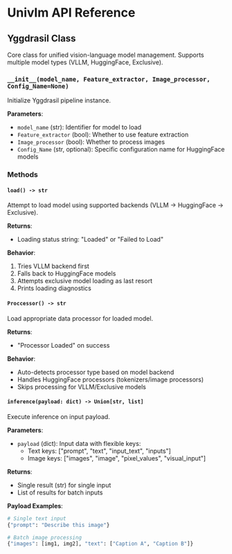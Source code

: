 # Univlm API Reference

## Yggdrasil Class

Core class for unified vision-language model management. Supports multiple model types (VLLM, HuggingFace, Exclusive).

### `__init__(model_name, Feature_extractor, Image_processor, Config_Name=None)`

Initialize Yggdrasil pipeline instance.

**Parameters**:
- `model_name` (str): Identifier for model to load
- `Feature_extractor` (bool): Whether to use feature extraction
- `Image_processor` (bool): Whether to process images
- `Config_Name` (str, optional): Specific configuration name for HuggingFace models

### Methods

#### `load() -> str`
Attempt to load model using supported backends (VLLM → HuggingFace → Exclusive).

**Returns**:
- Loading status string: "Loaded" or "Failed to Load"

**Behavior**:
1. Tries VLLM backend first
2. Falls back to HuggingFace models
3. Attempts exclusive model loading as last resort
4. Prints loading diagnostics

#### `Proccessor() -> str`
Load appropriate data processor for loaded model.

**Returns**:
- "Processor Loaded" on success

**Behavior**:
- Auto-detects processor type based on model backend
- Handles HuggingFace processors (tokenizers/image processors)
- Skips processing for VLLM/Exclusive models

#### `inference(payload: dict) -> Union[str, list]`
Execute inference on input payload.

**Parameters**:
- `payload` (dict): Input data with flexible keys:
  - Text keys: ["prompt", "text", "input_text", "inputs"]
  - Image keys: ["images", "image", "pixel_values", "visual_input"]

**Returns**:
- Single result (str) for single input
- List of results for batch inputs

**Payload Examples**:
```python
# Single text input
{"prompt": "Describe this image"}

# Batch image processing 
{"images": [img1, img2], "text": ["Caption A", "Caption B"]}
